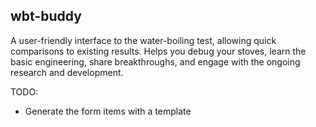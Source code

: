 wbt-buddy
---------

A user-friendly interface to the water-boiling test, allowing quick comparisons to existing results. Helps you debug your stoves, learn the basic engineering, share breakthroughs, and engage with the ongoing research and development.

TODO:

- Generate the form items with a template

